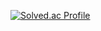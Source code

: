 [![Solved.ac Profile](http://mazassumnida.wtf/api/generate_badge?boj=iovejuny)](https://solved.ac/iovejuny)
